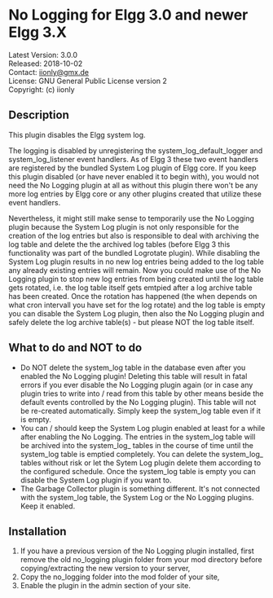 No Logging for Elgg 3.0 and newer Elgg 3.X
==========================================

Latest Version: 3.0.0  
Released: 2018-10-02  
Contact: iionly@gmx.de  
License: GNU General Public License version 2  
Copyright: (c) iionly


Description
-----------

This plugin disables the Elgg system log.

The logging is disabled by unregistering the system_log_default_logger and system_log_listener event handlers. As of Elgg 3 these two event handlers are registered by the bundled System Log plugin of Elgg core. If you keep this plugin disabled (or have never enabled it to begin with), you would not need the No Logging plugin at all as without this plugin there won't be any more log entries by Elgg core or any other plugins created that utilize these event handlers.

Nevertheless, it might still make sense to temporarily use the No Logging plugin because the System Log plugin is not only responsible for the creation of the log entries but also is responsible to deal with archiving the log table and delete the the archived log tables (before Elgg 3 this functionality was part of the bundled Logrotate plugin). While disabling the System Log plugin results in no new log entries being added to the log table any already existing entries will remain. Now you could make use of the No Logging plugin to stop new log entries from being created until the log table gets rotated, i.e. the log table itself gets emtpied after a log archive table has been created. Once the rotation has happened (the when depends on what cron intervall you have set for the log rotate) and the log table is empty you can disable the System Log plugin, then also the No Logging plugin and safely delete the log archive table(s) - but please NOT the log table itself.


What to do and NOT to do
------------------------

* Do NOT delete the system_log table in the database even after you enabled the No Logging plugin! Deleting this table will result in fatal errors if you ever disable the No Logging plugin again (or in case any plugin tries to write into / read from this table by other means beside the default events controlled by the No Logging plugin). This table will not be re-created automatically. Simply keep the system_log table even if it is empty.
* You can / should keep the System Log plugin enabled at least for a while after enabling the No Logging. The entries in the system_log table will be archived into the system_log_<timestamp> tables in the course of time until the system_log table is emptied completely. You can delete the system_log_<timestamp> tables without risk or let the Sytem Log plugin delete them according to the configured schedule. Once the system_log table is empty you can disable the System Log plugin if you want to.
* The Garbage Collector plugin is something different. It's not connected with the system_log table, the System Log or the No Logging plugins. Keep it enabled.


Installation
------------

1. If you have a previous version of the No Logging plugin installed, first remove the old no_logging plugin folder from your mod directory before copying/extracting the new version to your server,
2. Copy the no_logging folder into the mod folder of your site,
3. Enable the plugin in the admin section of your site.
